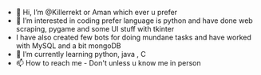 - 👋 Hi, I’m @Killerrekt or Aman which ever u prefer
- 👀 I’m interested in coding prefer language is python and have done web scraping, pygame and some UI stuff with tkinter
- I have also created few bots for doing mundane tasks and have worked with MySQL and a bit mongoDB
- 🌱 I’m currently learning python, java , C
- 📫 How to reach me - Don't unless u know me in person

<!---
Killerrekt/Killerrekt is a ✨ special ✨ repository because its `README.md` (this file) appears on your GitHub profile.
You can click the Preview link to take a look at your changes.
--->
